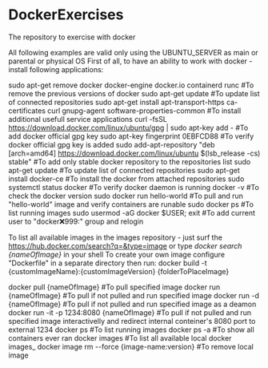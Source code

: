 # DockerExercises
The repository to exercise with docker

All following examples are valid only using the UBUNTU_SERVER as main or parental or physical OS
First of all, to have an ability to work with docker - install following applications:

sudo apt-get remove docker docker-engine docker.io containerd runc                #To remove the previous versions of docker
sudo apt-get update                                                               #To update list of connected repositories
sudo apt-get install apt-transport-https ca-certificates curl gnupg-agent software-properties-common
                                                                                  #To install additional usefull service applications
curl -fsSL https://download.docker.com/linux/ubuntu/gpg | sudo apt-key add -      #To add docker official gpg key
sudo apt-key fingerprint 0EBFCD88                                                 #To verify docker official gpg key is added
sudo add-apt-repository "deb [arch=amd64] https://download.docker.com/linux/ubuntu $(lsb_release -cs) stable"
                                                                   #To add only stable docker repository to the repositories list
sudo apt-get update                   #To update list of connected repositories
sudo apt-get install docker-ce        #To install the docker from attached repositories
sudo systemctl status docker          #To verify docker daemon is running
docker -v                             #To check the docker version
sudo docker run hello-world           #To pull and run "hello-world" image and verify containers are runable
sudo docker ps                        #To list running images
sudo usermod -aG docker $USER; exit   #To add current user to "docker:x:999:" group and relogin

To list all available images in the images repository - just surf the https://hub.docker.com/search?q=&type=image
or type _docker search {nameOfImage}_ in your shell
To create your own image configure "Dockerfile" in a separate directory then run:
docker build -t {customImageName}:{customImageVersion} {folderToPlaceImage}

docker pull {nameOfImage}                         #To pull specified image
docker run {nameOfImage}                          #To pull if not pulled and run specified image
docker run -d {nameOfImage}                       #To pull if not pulled and run specified image as a deamon
docker run -it -p 1234:8080 {nameOfImage}
      #To pull if not pulled and run specified image interactivelly and redirect internal conteiner's 8080 port to external 1234
docker ps                                         #To list running images
docker ps -a                                      #To show all containers ever ran
docker images                                     #To list all available local docker images_
docker image rm --force {image-name:version}      #To remove local image
